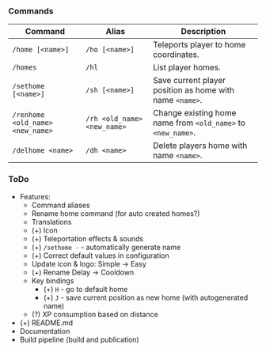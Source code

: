 ### Commands

| Command                          | Alias                       | Description                                                  |
|----------------------------------|-----------------------------|--------------------------------------------------------------|
| `/home [<name>]`                 | `/ho [<name>]`              | Teleports player to home coordinates.                        |
| `/homes`                         | `/hl`                       | List player homes.                                           |
| `/sethome [<name>]`              | `/sh [<name>]`              | Save current player position as home with name `<name>`.     |
| `/renhome <old_name> <new_name>` | `/rh <old_name> <new_name>` | Change existing home name from `<old_name>` to `<new_name>`. |
| `/delhome <name>`                | `/dh <name>`                | Delete players home with name `<name>`.                      |

### ToDo

* Features:
    * Command aliases
    * Rename home command (for auto created homes?)
    * Translations
    * (+) Icon
    * (+) Teleportation effects & sounds
    * (+) `/sethome -` - automatically generate name
    * (+) Correct default values in configuration
    * Update icon & logo: Simple -> Easy
    * (+) Rename Delay -> Cooldown
    * Key bindings
        * (+) `H` - go to default home
        * (+) `J` - save current position as new home (with autogenerated name)
    * (?) XP consumption based on distance
* (+) README.md
* Documentation
* Build pipeline (build and publication)
